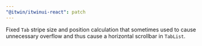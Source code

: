 ```yaml
---
"@itwin/itwinui-react": patch
---
```


Fixed `Tab` stripe size and position calculation that sometimes used to cause unnecessary overflow and thus cause a horizontal scrollbar in `TabList`.
